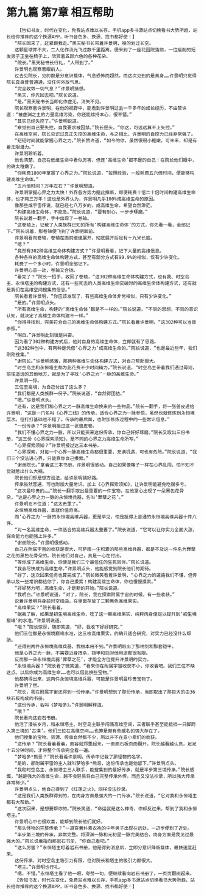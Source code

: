 # 第九篇 第7章 相互帮助
        【告知书友，时代在变化，免费站点难以长存，手机app多书源站点切换看书大势所趋，站长给你推荐的这个换源APP，听书音色多、换源、找书都好使！】
       “院长回来了，赶紧跟我走。”黑天秘书长带着许景明，嗖的划过长空。
       这颗星球并不大，二人化作流光飞过数千里距离，便来到了一座花园院落前，一位瘦削的短发男子正坐在椅子上，欣赏着五颜六色的各种花朵。
       “院长。”黑天秘书长行礼，“人带到了。”
       许景明也观察着眼前人。
       过去见院长，见的都是分意识载体，气息恐怖而超然。而这次见到的是真身……许景明只觉得院长真身普普通通，没任何外放气息。
       “完全收敛一切气息？”许景明猜想。
       “黑天，你先回去吧。”院长说道。
       “是。”黑天秘书长当即化作虚无，消失不见。
       院长观察着许景明，在他的视野中，能看到许景明过去一千多年的成长经历，不由赞许道：“被虚渊之主的力量高维污染，你还能维持本心，很不错。”
       “其实已经失控了。”许景明说道。
       “察觉到自己要失控，自我要求被囚禁。”院长摇头，“你这，可远远算不上失控。”
       在高维空间，院长见识过真正失控的高维生命，与之相比，许景明的自控力已经非常强了。
       “短短时间就能掌握心界之力。”院长赞许道，“如今的你，虽然很弱小稚嫩，可未来，却是有着无限潜力。”
       许景明聆听着。
       他也清楚，自己在低维生命中看似厉害，但连‘高维生命’都不是的自己！在院长他们眼中，的确太稚嫩了。
       “你耗费1800年掌握了心界之力。”院长说道，“按照经验，一般耗费五六倍时间，便能够构建高维生命体。”
       “五六倍时间？万年左右？”许景明想道。
       许景明掌握心界之力太快！外界各方势力据此推断，即便耗费十倍二十倍时间构建高维生命体，也才两三万年！这也是外界认为，许景明几乎100%成高维生命的原因。
       像那些成宇宙传说，就已经七八万岁的，成高维生命，希望自然渺茫。
       “构建高维生命体，不能急。”院长说道，“要有耐心，一步步琢磨。”
       院长说着一翻手，手中出现了一卷轴。
       “这卷轴上，记载了人类族群已知的所有‘构建高维生命体’的方式，你先看一看，全部记下。”院长说着，那卷轴便飞到了许景明面前。
       许景明看向卷轴，卷轴在面前缓缓展开，彻底展开后足有十九米长度。
       “嗯？”
       “竟然有302种高维生命体构建方式？”许景明看着，记下大量的高维信息。
       各种各样的高维生命体构建方式，甚至有部分方式有99.9%的相似，仅有少许变化。
       耗费了一个多小时，许景明全部记下。
       许景明心意一动，卷轴又合拢。
       “看完了？”院长一招手，收回了卷轴，“这302种高维生命体构建方式，也有我、时空岛主、永恒塔主的构建方式，还有一些死去的人类高维生命突破时的高维生命体构建方式，还有就是我们在高维空间搜集的信息。”
       院长看着许景明，“你应该发现了，有些高维生命体非常相似，只有少许变化。”
       “是的。”许景明点头。
       “所有高维生命，构建的‘高维生命体’都是不一样的。”院长说道，“不同的思想，不同的意识认知，就决定了高维生命体构建不一样。”
       “你得寻找到，完美符合自己的高维生命体构建方式。”院长看着许景明，“这302种可以当做参照。”
       “明白。”许景明此刻很是兴奋。
       因为看了302种构建方式后，他对自身的高维生命体，立即就有了思路。
       “这302种当中，有两种是凭借‘心界之力’成高维生命的。”院长说道，“也是最近些年，我们刚刚搜集。”
       “谢院长。”许景明感激，那两种高维生命体构建方式，对自己帮助很大。
       “时空岛主和永恒塔主都为此花费不少时间精力。”院长说道，“时空岛主带着我们通过母河，前往遥远的其他地方，就是为了寻找‘心界之力’一脉的高维生命。”
       许景明一惊。
       三位至高境，为自己付出了这么多？
       “我们都是人类族群一份子。”院长说道，“自然得团结。”
       “嗯。”许景明点头。
       “还有，这是我们和心界之力一脉高维生命换来的一些物品。”院长一翻手，将一张兽皮递给许景明，“这是一门名叫《心界三线》的传承，适合心界之力一脉参悟，虽然也就修炼到永恒境层次。但打打基础也不错了。传承的最后面，也附加修炼过程中的一些常识信息。”
       “一份传承？”许景明接过这一张兽皮卷。
       “我们不懂心界之力一脉，所以只能买来这份传承，你自己好好琢磨。”院长又取出三份书册，“这三份《心界探索须知》，是不同的心界之力高维生命所写。”
       “心界探索须知？”许景明接过这三本书册。
       “心界探索，对每一个心界一脉高维生命都很重要，充满机遇，可也有危险。”院长说道，“我们三个没法进心界，只能靠你自己摸索。”
       “谢谢院长。”拿着这三本书册，许景明很感动。自己如果像瞎子一样在心界乱闯，怕不知不觉就惹出什么大祸。
       院长他们却是想方设法，给许景明铺好路。
       传承虽然普通，可也附加大量常识。加上《心界探索须知》，让许景明能避免吃很多亏。
       “这次最珍贵的……”院长一翻手取出最重要的一件宝物，在他掌心出现了一朵黑色花骨朵，“这是心界之力一脉的永恒境兵器，名叫‘罪孽之花’。”
       许景明忍不住道：“这太贵重了。”
       永恒境高维兵器，本就价值奇高。
       而‘心界之力’一脉的永恒境高维兵器，更是罕见，怕是抵得上普通的永恒境高维兵器十件八件。
       “对一名高维生命，一件适合的高维兵器太重要了。”院长说道，“它可以让你实力全面大涨，保命能力也能强上许多。”
       “谢谢院长。”许景明很感动。
       自己在附属宇宙的收获是很大，可萨南一生积累的那些高维兵器，都是不及这一件名为罪孽之花的黑色花骨朵的。院长他们对自己，真是一心在付出。
       “等你成了高维生命，你便是我们三个最信任的生死同伴。”院长说道。
       “我会尽快成为高维生命。”许景明点头，他能感觉到院长他们的期待。
       “好了，这次回来任务也算完成了。”院长微笑看着许景明，“心界之力的道路我们不懂，但传承以及一些常识都给你了，你自己摸索！构建高维生命体，你也慢慢摸索。”
       “好好努力吧，高维生命，才是新的开始。”院长说道。
       “我明白。”许景明说道，“对了，院长，我在探索附属宇宙的时候，有一些收获。”
       说着许景明将身前时空扭曲，在里面存放了三颗黑色高维果实。
       “高维果实？”院长看着。
       “据我了解，如果是初生境高维生命，吃了这一颗高维果实，纯粹肉身便足以提升到‘初生境巅峰’的水准。”许景明说道。
       “哦？”院长惊讶，随即笑道，“好，我收下好好研究。”
       他们三位都是永恒境巅峰水准，这三枚高维果实，的确只适合研究，对实力已经没什么帮助。
       “还得到两件永恒境高维兵器，我根本用不到。”许景明取出了那柄剑和那套铠甲。
       他是心界之力一脉，不需要近身搏杀，铠甲和剑对他用途都很有限。
       反而那一朵永恒境兵器‘罪孽之花’，才能全方位提升许景明的实力。
       “永恒境兵器？”院长看了微笑道，“看来你在附属宇宙收获不小，你收着吧。我们三位不缺这点。以后你成为高维生命……也可以借此换些宝物。”
       他都猜得出来，这两件永恒境高维兵器，可能是许景明最珍贵宝物了。
       许景明了然。
       “院长，我在附属宇宙还得到一份传承。”许景明想到了那份传承，当即取出了那巨大的由36块石板构成的书册。
       “这份传承，名叫《梦哈多》。”许景明解释道。
       “哦？”
       院长看向这岩石书册。
       他活了漫长岁月，和永恒塔主、时空岛主联手闯荡高维空间，三者联手甚至能抵挡一只脚跨入第三境的‘古漠’。他们三位在高维空间……也算是颇有些威名的强大存在了。
       他们搜集的宝物、资源、传承自然都不少，所以并不在意小辈们的收获。
       “这传承？”院长看着看着，面容就郑重起来，一面面石板页面翻开，院长越看越认真，足足十五分钟时间，才将整个传承完全看一遍。
       “梦哈多*熊恶？”院长看着许景明，传承中记载了那怪物的名字。
       “是的，那附属宇宙的主人就叫梦哈多*熊恶，这份传承也是他留下。”许景明点头。
       “我和时空岛主、永恒塔主三人联手，能搜集到的最好传承，就是半步第三境传承。”院长感慨，“越是强大的高维生命，越不会轻易将自己完整传承外传。而且又没法抄录，所以强大传承非常稀少。”
       许景明点头，他自己得到了《红莲之火》，同样没法抄录。
       “这是我们人类族群得到的，在肉身方面最强大的一门传承。”院长说道，“它对我和永恒塔主都有大帮助。”
       “这次回来，是想要帮你的。”院长笑道，“命运就是这么神奇，你却反过来，帮到了我和永恒塔主。”
       许景明心中也很欢喜，能帮到院长他们就好。
       “那头怪物的完整传承？”一道穿着朴素衣袍的中年男子出现在远处，一迈步便到了近处。
       “半步第三境的传承，非常完整。将深渊一脉和元初星一脉完美结合，肉身方面是我见过最强大的。”院长说着指向那岩石书册，“你自己看吧。”
       “这么厉害？”永恒塔主盯着岩石书册，他是得到消息后，立即分意识降临载体，最快速度赶来。
       这份传承，对时空岛主吸引力有限，但对院长和塔主的吸引力都很大。
       “塔主。”许景明也行礼。
       “嗯，不错。”永恒塔主看了他一眼，夸赞一句，便继续看向岩石书册了，一页页翻阅起来。
       【告知书友，时代在变化，免费站点难以长存，手机app多书源站点切换看书大势所趋，站长给你推荐的这个换源APP，听书音色多、换源、找书都好使！】